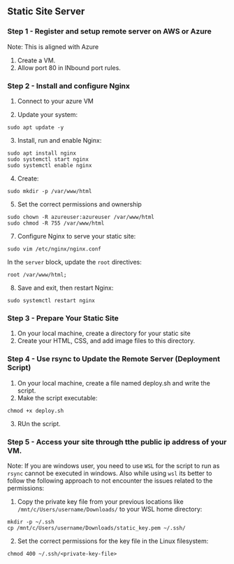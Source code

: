 ## Static Site Server

### Step 1 - Register and setup remote server on AWS or Azure
Note: This is aligned with Azure
1. Create a VM.
2. Allow port 80 in INbound port rules.

### Step 2 - Install and configure Nginx
1. Connect to your azure VM

2. Update your system:

```
sudo apt update -y
```

3. Install, run and enable Nginx:

```
sudo apt install nginx  
sudo systemctl start nginx  
sudo systemctl enable nginx
```

4. Create:

```
sudo mkdir -p /var/www/html
```

5. Set the correct permissions and ownership

```
sudo chown -R azureuser:azureuser /var/www/html  
sudo chmod -R 755 /var/www/html
```

7. Configure Nginx to serve your static site:

```
sudo vim /etc/nginx/nginx.conf
```

In the ```server``` block, update the ```root``` directives:

```
root /var/www/html;
```

8. Save and exit, then restart Nginx:

```
sudo systemctl restart nginx
```

### Step 3 - Prepare Your Static Site
1. On your local machine, create a directory for your static site
2. Create your HTML, CSS, and add image files to this directory.

### Step 4 - Use rsync to Update the Remote Server (Deployment Script)
1. On your local machine, create a file named deploy.sh and write the script.
2. Make the script executable:

```
chmod +x deploy.sh
```

3. RUn the script.

### Step 5 - Access your site through tthe public ip address of your VM.

Note: If you are windows user, you need to use ```WSL``` for the script to run as ```rsync``` cannot be executed in windows. Also while using ```wsl``` its better to follow the following approach to not encounter the issues related to the permissions:

1. Copy the private key file from your previous locations like ```/mnt/c/Users/username/Downloads/``` to your WSL home directory:

```
mkdir -p ~/.ssh  
cp /mnt/c/Users/username/Downloads/static_key.pem ~/.ssh/
```

2. Set the correct permissions for the key file in the Linux filesystem:

```
chmod 400 ~/.ssh/<private-key-file>
```





